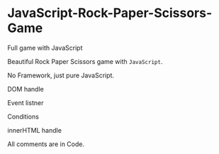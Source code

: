 # JavaScript-Rock-Paper-Scissors-Game
Full game with JavaScript

Beautiful Rock Paper Scissors game with ` JavaScript `.

No Framework, just pure JavaScript.

DOM handle

Event listner

Conditions

innerHTML handle

All comments are in Code.
